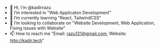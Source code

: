 - 👋 Hi, I’m @kadirrazu
- 👀 I’m interested in "Web Applicaton Development"
- 🌱 I’m currently learning "React, TailwindCSS"
- 💞️ I’m looking to collaborate on "Website Development, Web Application, Fixing issues with Website"
- 📫 How to reach me "Email: razu121@gmail.com, Website: http://kadir.tech"

<!---
kadirrazu/kadirrazu is a ✨ special ✨ repository because its `README.md` (this file) appears on your GitHub profile.
You can click the Preview link to take a look at your changes.
--->
